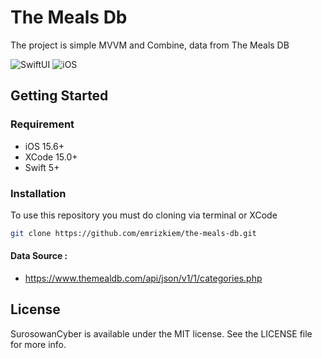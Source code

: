 # The Meals Db
The project is simple MVVM and Combine, data from The Meals DB

![SwiftUI](https://img.shields.io/badge/SwiftUI-Compatible-orange?style=flat-square)
![iOS](https://img.shields.io/badge/iOS-15.6-green?style=flat-square)

## Getting Started
### Requirement

- iOS 15.6+
- XCode 15.0+
- Swift 5+

### Installation
To use this repository you must do cloning via terminal or XCode
```sh
git clone https://github.com/emrizkiem/the-meals-db.git
```

#### Data Source : 
- https://www.themealdb.com/api/json/v1/1/categories.php


## License

SurosowanCyber is available under the MIT license. See the LICENSE file for more info.
